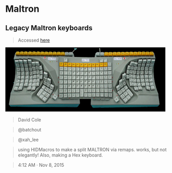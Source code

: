 # Maltron

## Legacy Maltron keyboards

> Accessed [here](https://www.maltron.com/legacy-maltron-keyboards--archive.html)






<img src=".pix/monster_maltron.webp" style="width: 500px; height: 200px;">



> David Cole

> @batchout

> @xah_lee

> using HIDMacros to make a split MALTRON via remaps. works, but not elegantly! Also, making a Hex keyboard.

> 4:12 AM · Nov 8, 2015
